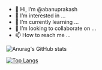 - 👋 Hi, I’m @abanuprakash
- 👀 I’m interested in ...
- 🌱 I’m currently learning ...
- 💞️ I’m looking to collaborate on ...
- 📫 How to reach me ...


![Anurag's GitHub stats](https://github-readme-stats.vercel.app/api?username=abanuprakash&show_icons=true&theme=radical&count_private=true)

[![Top Langs](https://github-readme-stats.vercel.app/api/top-langs/?username=abanuprakash&layout=compact)](https://github.com/abanuprakash/github-readme-stats)
<!---
abanuprakash/abanuprakash is a ✨ special ✨ repository because its `README.md` (this file) appears on your GitHub profile.
You can click the Preview link to take a look at your changes.
--->
